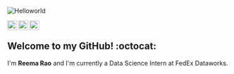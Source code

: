 ![Helloworld](https://user-images.githubusercontent.com/91393716/170128221-f3d45903-bec0-43be-b92c-6d4ae1228262.gif)

<a href="https://www.linkedin.com/in/reemarao/">
  <img align="left" alt="Reema's Linkedin" width="22px" src="https://cdn.jsdelivr.net/npm/simple-icons@v3/icons/linkedin.svg" />
</a>
<a href="https://github.com/raoreema710">
  <img align="left" alt="Reema's Github" width="22px" src="https://cdn.jsdelivr.net/npm/simple-icons@v3/icons/github.svg" />
</a>

<a href="https://www.discordapp.com/users/reemarao#0431">
  <img align="left" alt="Reema's Discord" width="22px" src="https://cdn.jsdelivr.net/npm/simple-icons@v3/icons/discord.svg" />
</a>
<br />

## Welcome to my GitHub! :octocat:
I'm **Reema Rao** and I'm currently a Data Science Intern at FedEx Dataworks.

